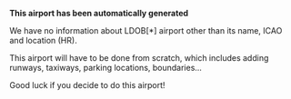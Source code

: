 **This airport has been automatically generated**

We have no information about LDOB[*] airport other than its name, ICAO and location (HR).

This airport will have to be done from scratch, which includes adding runways, taxiways, parking locations, boundaries...

Good luck if you decide to do this airport!